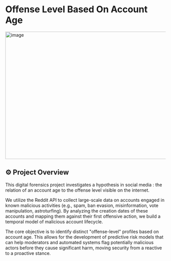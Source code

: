 
# Offense Level Based On Account Age

<img width="600" height="400" alt="image" src="https://github.com/user-attachments/assets/485a1bbb-f78d-403a-be58-f2495fec81b6" />

## ⚙ Project Overview
This digital forensics project investigates a hypothesis in social media : the relation of an account age to the offense level visible on the internet.

We utilize the Reddit API to collect large-scale data on accounts engaged in known malicious activities (e.g., spam, ban evasion, misinformation, vote manipulation, astroturfing). By analyzing the creation dates of these accounts and mapping them against their first offensive action, we build a temporal model of malicious account lifecycle.

The core objective is to identify distinct "offense-level" profiles based on account age. This allows for the development of predictive risk models that can help moderators and automated systems flag potentially malicious actors before they cause significant harm, moving security from a reactive to a proactive stance.


